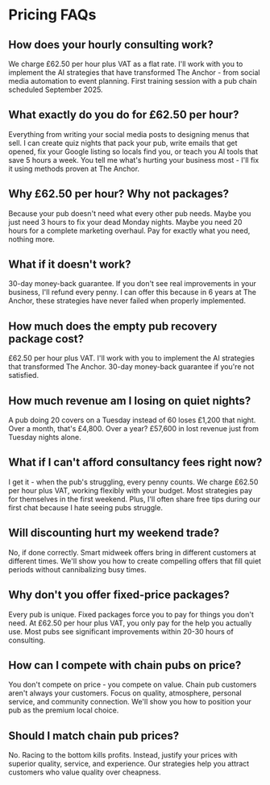 # Pricing FAQs

## How does your hourly consulting work?

We charge £62.50 per hour plus VAT as a flat rate. I'll work with you to implement the AI strategies that have transformed The Anchor - from social media automation to event planning. First training session with a pub chain scheduled September 2025.

## What exactly do you do for £62.50 per hour?

Everything from writing your social media posts to designing menus that sell. I can create quiz nights that pack your pub, write emails that get opened, fix your Google listing so locals find you, or teach you AI tools that save 5 hours a week. You tell me what's hurting your business most - I'll fix it using methods proven at The Anchor.

## Why £62.50 per hour? Why not packages?

Because your pub doesn't need what every other pub needs. Maybe you just need 3 hours to fix your dead Monday nights. Maybe you need 20 hours for a complete marketing overhaul. Pay for exactly what you need, nothing more.

## What if it doesn't work?

30-day money-back guarantee. If you don't see real improvements in your business, I'll refund every penny. I can offer this because in 6 years at The Anchor, these strategies have never failed when properly implemented.

## How much does the empty pub recovery package cost?

£62.50 per hour plus VAT. I'll work with you to implement the AI strategies that transformed The Anchor. 30-day money-back guarantee if you're not satisfied.

## How much revenue am I losing on quiet nights?

A pub doing 20 covers on a Tuesday instead of 60 loses £1,200 that night. Over a month, that's £4,800. Over a year? £57,600 in lost revenue just from Tuesday nights alone.

## What if I can't afford consultancy fees right now?

I get it - when the pub's struggling, every penny counts. We charge £62.50 per hour plus VAT, working flexibly with your budget. Most strategies pay for themselves in the first weekend. Plus, I'll often share free tips during our first chat because I hate seeing pubs struggle.

## Will discounting hurt my weekend trade?

No, if done correctly. Smart midweek offers bring in different customers at different times. We'll show you how to create compelling offers that fill quiet periods without cannibalizing busy times.

## Why don't you offer fixed-price packages?

Every pub is unique. Fixed packages force you to pay for things you don't need. At £62.50 per hour plus VAT, you only pay for the help you actually use. Most pubs see significant improvements within 20-30 hours of consulting.

## How can I compete with chain pubs on price?

You don't compete on price - you compete on value. Chain pub customers aren't always your customers. Focus on quality, atmosphere, personal service, and community connection. We'll show you how to position your pub as the premium local choice.

## Should I match chain pub prices?

No. Racing to the bottom kills profits. Instead, justify your prices with superior quality, service, and experience. Our strategies help you attract customers who value quality over cheapness.